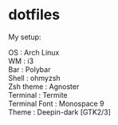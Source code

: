 # dotfiles
My setup:   

OS : Arch Linux   
WM : i3   
Bar : Polybar   
Shell : ohmyzsh   
Zsh theme : Agnoster   
Terminal : Termite   
Terminal Font : Monospace 9   
Theme : Deepin-dark [GTK2/3]   






